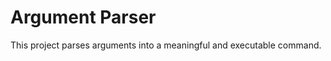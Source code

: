Argument Parser
===============
This project parses arguments into a meaningful and executable command.
